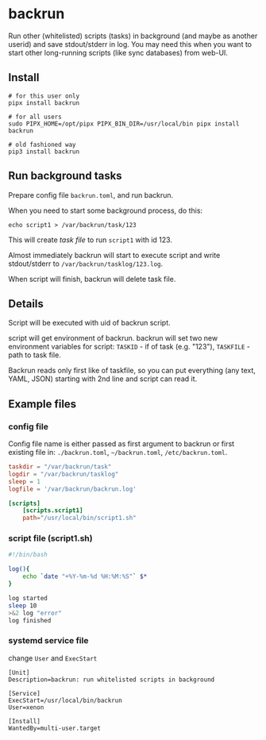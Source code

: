 # backrun
Run other (whitelisted) scripts (tasks) in background (and maybe as another userid) and save stdout/stderr in log. You may need this when you want to start other long-running scripts (like sync databases) from web-UI.

## Install
~~~
# for this user only
pipx install backrun

# for all users
sudo PIPX_HOME=/opt/pipx PIPX_BIN_DIR=/usr/local/bin pipx install backrun

# old fashioned way
pip3 install backrun
~~~~

## Run background tasks

Prepare config file `backrun.toml`, and run backrun. 

When you need to start some background process, do this:
~~~
echo script1 > /var/backrun/task/123
~~~

This will create *task file* to run `script1` with id 123.

Almost immediately backrun will start to execute script and write stdout/stderr to `/var/backrun/tasklog/123.log`.

When script will finish, backrun will delete task file.

## Details
Script will be executed with uid of backrun script.

script will get environment of backrun. backrun will set two new environment variables for script:
`TASKID` - if of task (e.g. "123"), `TASKFILE` - path to task file.

Backrun reads only first like of taskfile, so you can put everything (any text, YAML, JSON) starting with 2nd line and script can read it.


## Example files

### config file
Config file name is either passed as first argument to backrun or first existing file in: `./backrun.toml`, `~/backrun.toml`, `/etc/backrun.toml`.

~~~toml
taskdir = "/var/backrun/task"
logdir = "/var/backrun/tasklog"
sleep = 1
logfile = '/var/backrun/backrun.log'

[scripts]
    [scripts.script1]
    path="/usr/local/bin/script1.sh"
~~~

### script file (script1.sh)
~~~bash
#!/bin/bash

log(){
    echo `date "+%Y-%m-%d %H:%M:%S"` $*
}

log started
sleep 10
>&2 log "error"
log finished
~~~

### systemd service file
change `User` and `ExecStart` 

~~~
[Unit]
Description=backrun: run whitelisted scripts in background

[Service]
ExecStart=/usr/local/bin/backrun
User=xenon

[Install]
WantedBy=multi-user.target
~~~
